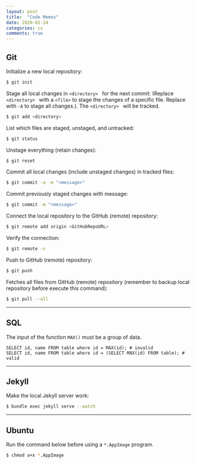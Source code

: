 ```yaml
---
layout: post
title:  "Code Memos"
date: 2020-02-24
categories: cs
comments: true
---
```


## Git

Initialize a new local repository:

```bash
$ git init
```

Stage all local changes in `<directory> ` for the next commit: (Replace `<directory> `  with a `<file>` to stage the changes of a specific file.  Replace with `-A` to stage all changes.). The `<directory> ` will be tracked.  

```bash
$ git add <directory>
```

List which files are staged, unstaged, and untracked: 

```bash
$ git status
```

Unstage everything (retain changes):

```bash
$ git reset
```

Commit all local changes (include unstaged changes) in tracked files:

```bash
$ git commit -a -m "<message>"
```

Commit previously staged changes with message:

```bash
$ git commit -m "<message>"
```

Connect the local repository to the GitHub (remote) repository:

```bash
$ git remote add origin <GitHubRepoURL>
```

Verify the connection:

```bash
$ git remote -v
```

Push to GitHub (remote) repository:

```bash
$ git push
```

Fetches all files from GitHub (remote) repository (remember to backup local repository before execute this command): 

```bash
$ git pull --all
```

---

## SQL 

The input of the function `MAX()` must be a group of data.

```mysql
SELECT id, name FROM table where id = MAX(id); # invalid
SELECT id, name FROM table where id = (SELECT MAX(id) FROM table); # valid
```

---

## Jekyll

Make the local Jekyll server work:

```bash
$ bundle exec jekyll serve --watch
```

---

## Ubuntu

Run the command below before using a `*.AppImage` program. 

```bash
$ chmod a+x *.AppImage
```


